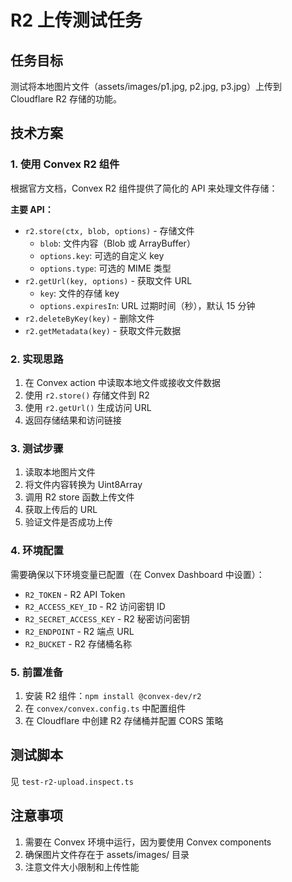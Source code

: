 # R2 上传测试任务

## 任务目标

测试将本地图片文件（assets/images/p1.jpg, p2.jpg, p3.jpg）上传到 Cloudflare R2 存储的功能。

## 技术方案

### 1. 使用 Convex R2 组件

根据官方文档，Convex R2 组件提供了简化的 API 来处理文件存储：

**主要 API：**

- `r2.store(ctx, blob, options)` - 存储文件
  - `blob`: 文件内容（Blob 或 ArrayBuffer）
  - `options.key`: 可选的自定义 key
  - `options.type`: 可选的 MIME 类型
- `r2.getUrl(key, options)` - 获取文件 URL
  - `key`: 文件的存储 key
  - `options.expiresIn`: URL 过期时间（秒），默认 15 分钟
- `r2.deleteByKey(key)` - 删除文件
- `r2.getMetadata(key)` - 获取文件元数据

### 2. 实现思路

1. 在 Convex action 中读取本地文件或接收文件数据
2. 使用 `r2.store()` 存储文件到 R2
3. 使用 `r2.getUrl()` 生成访问 URL
4. 返回存储结果和访问链接

### 3. 测试步骤

1. 读取本地图片文件
2. 将文件内容转换为 Uint8Array
3. 调用 R2 store 函数上传文件
4. 获取上传后的 URL
5. 验证文件是否成功上传

### 4. 环境配置

需要确保以下环境变量已配置（在 Convex Dashboard 中设置）：

- `R2_TOKEN` - R2 API Token
- `R2_ACCESS_KEY_ID` - R2 访问密钥 ID
- `R2_SECRET_ACCESS_KEY` - R2 秘密访问密钥
- `R2_ENDPOINT` - R2 端点 URL
- `R2_BUCKET` - R2 存储桶名称

### 5. 前置准备

1. 安装 R2 组件：`npm install @convex-dev/r2`
2. 在 `convex/convex.config.ts` 中配置组件
3. 在 Cloudflare 中创建 R2 存储桶并配置 CORS 策略

## 测试脚本

见 `test-r2-upload.inspect.ts`

## 注意事项

1. 需要在 Convex 环境中运行，因为要使用 Convex components
2. 确保图片文件存在于 assets/images/ 目录
3. 注意文件大小限制和上传性能
